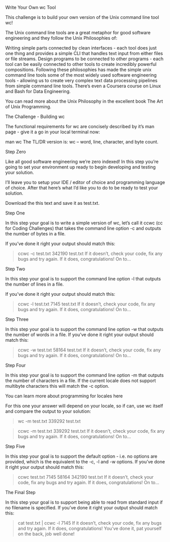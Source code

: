 Write Your Own wc Tool

This challenge is to build your own version of the Unix command line tool wc!

The Unix command line tools are a great metaphor for good software engineering and they follow the Unix Philosophies of:

Writing simple parts connected by clean interfaces - each tool does just one thing and provides a simple CLI that handles text input from either files or file streams.
Design programs to be connected to other programs - each tool can be easily connected to other tools to create incredibly powerful compositions.
Following these philosophies has made the simple unix command line tools some of the most widely used software engineering tools - allowing us to create very complex text data processing pipelines from simple command line tools. There’s even a Coursera course on Linux and Bash for Data Engineering.

You can read more about the Unix Philosophy in the excellent book The Art of Unix Programming.

The Challenge - Building wc

The functional requirements for wc are concisely described by it’s man page - give it a go in your local terminal now:

man wc
The TL/DR version is: wc – word, line, character, and byte count.

Step Zero

Like all good software engineering we’re zero indexed! In this step you’re going to set your environment up ready to begin developing and testing your solution.

I’ll leave you to setup your IDE / editor of choice and programming language of choice. After that here’s what I’d like you to do to be ready to test your solution.

Download the this text and save it as test.txt.

Step One

In this step your goal is to write a simple version of wc, let’s call it ccwc (cc for Coding Challenges) that takes the command line option -c and outputs the number of bytes in a file.

If you’ve done it right your output should match this:

>ccwc -c test.txt
  342190 test.txt
If it doesn’t, check your code, fix any bugs and try again. If it does, congratulations! On to…

Step Two

In this step your goal is to support the command line option -l that outputs the number of lines in a file.

If you’ve done it right your output should match this:

>ccwc -l test.txt
    7145 test.txt
If it doesn’t, check your code, fix any bugs and try again. If it does, congratulations! On to…

Step Three

In this step your goal is to support the command line option -w that outputs the number of words in a file. If you’ve done it right your output should match this:

>ccwc -w test.txt
   58164 test.txt
If it doesn’t, check your code, fix any bugs and try again. If it does, congratulations! On to…

Step Four

In this step your goal is to support the command line option -m that outputs the number of characters in a file. If the current locale does not support multibyte characters this will match the -c option.

You can learn more about programming for locales here

For this one your answer will depend on your locale, so if can, use wc itself and compare the output to your solution:

>wc -m test.txt
  339292 test.txt

>ccwc -m test.txt
  339292 test.txt
If it doesn’t, check your code, fix any bugs and try again. If it does, congratulations! On to…

Step Five

In this step your goal is to support the default option - i.e. no options are provided, which is the equivalent to the -c, -l and -w options. If you’ve done it right your output should match this:

>ccwc test.txt
    7145   58164  342190 test.txt
If it doesn’t, check your code, fix any bugs and try again. If it does, congratulations! On to…

The Final Step

In this step your goal is to support being able to read from standard input if no filename is specified. If you’ve done it right your output should match this:

>cat test.txt | ccwc -l
    7145
If it doesn’t, check your code, fix any bugs and try again. If it does, congratulations! You’ve done it, pat yourself on the back, job well done!
